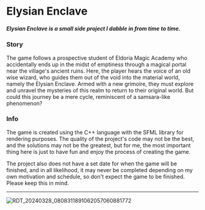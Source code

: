 # Elysian Enclave


##### **Elysian Enclave is a small side project I dabble in from time to time.**


### Story
The game follows a prospective student of Eldoria Magic Academy who accidentally ends up in the midst of emptiness through a magical portal near the village's ancient ruins. Here, the player hears the voice of an old wise wizard, who guides them out of the void into the material world, namely the Elysian Enclave. Armed with a new grimoire, they must explore and unravel the mysteries of this realm to return to their original world. But could this journey be a mere cycle, reminiscent of a samsara-like phenomenon?


### Info
The game is created using the C++ language with the SFML library for rendering purposes. The quality of the project's code may not be the best, and the solutions may not be the greatest, but for me, the most important thing here is just to have fun and enjoy the process of creating the game.

The project also does not have a set date for when the game will be finished, and in all likelihood, it may never be completed depending on my own motivation and schedule, so don't expect the game to be finished. Please keep this in mind.

---

![RDT_20240328_0808311891062057060881772](https://github.com/ItsDuska/Elysian-Enclave/assets/89298953/27c3479e-3da8-4f9a-9cd6-99bcb35dcf95)
